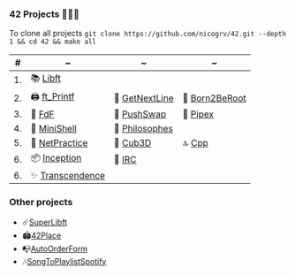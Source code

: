 ### 42 Projects 👨🏻‍💻
To clone all projects ```git clone https://github.com/nicogrv/42.git --depth 1 && cd 42 && make all```

| #   | ~ | ~ | ~ |
| --- | - | - | - |
| 1.  | 📚 [Libft](https://github.com/nicogrv/1.Libft)  |
| 2.  | 🖨️ [ft_Printf](https://github.com/nicogrv/2.Printf) | 📝 [GetNextLine](https://github.com/nicogrv/3.GetNextLine) | 🤖 [Born2BeRoot](https://github.com/nicogrv/4.Born2BeRoot) |
| 3.  | 🎨 [FdF](https://github.com/nicogrv/5.Fdf) |🔀 [PushSwap](https://github.com/nicogrv/6.PushSwap) | 🔧 [Pipex](https://github.com/nicogrv/7.Pipex)  |
| 4.  | 🧰 [MiniShell ](https://github.com/nicogrv/8.Minishell) | 💭 [Philosophes](https://github.com/nicogrv/9.philosophes) |
| 5.  | 🔌 [NetPractice](https://github.com/nicogrv/11.NetPractice.git) | 📏 [Cub3D](https://github.com/nicogrv/12.Cub3d) | 🔝 [Cpp](https://github.com/nicogrv/10.Cpp)    |
| 6.  | 📦 [Inception](https://github.com/nicogrv/13.Inception) | 💬 [IRC](https://github.com/nicogrv/14.IRC) |
| 6.  | ✨ [Transcendence](https://github.com/nicogrv/15.Transcendence) 
### Other projects
* ☄️[SuperLibft](https://github.com/nicogrv/0.SuperLibft)
* 🏟️[42Place](https://github.com/nicogrv/Place42)
* 📭[AutoOrderForm](https://github.com/nicogrv/AutoOrderForm)
* 🎶[SongToPlaylistSpotify](https://github.com/nicogrv/SongToPlaylistSpotify)
